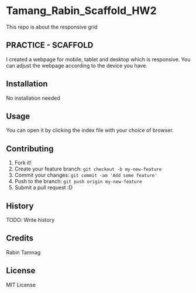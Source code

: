 # Tamang_Rabin_Scaffold_HW2
This repo is about the responsive grid 

## PRACTICE - SCAFFOLD
I created a webpage for mobile, tablet and desktop which is responsive. You can adjust the webpage according to the device you have.

## Installation  
No installation needed  

## Usage  
You can open it by clicking the index file with your choice of browser.  

## Contributing  
1. Fork it!  
2. Create your feature branch: `git checkout -b my-new-feature`  
3. Commit your changes: `git commit -am 'Add some feature'`  
4. Push to the branch: `git push origin my-new-feature`  
5. Submit a pull request :D  

## History  
TODO: Write history  

## Credits  
Rabin Tamnag  

## License  
MIT License  